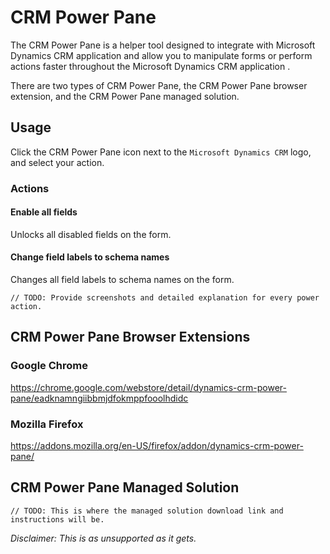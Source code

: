 # CRM Power Pane

The CRM Power Pane is a helper tool designed to integrate with Microsoft Dynamics CRM application and allow you to manipulate forms or perform actions faster throughout the Microsoft Dynamics CRM application .

There are two types of CRM Power Pane, the CRM Power Pane browser extension, and the CRM Power Pane managed solution.

## Usage
Click the CRM Power Pane icon next to the `Microsoft Dynamics CRM` logo, and select your action.

### Actions
#### Enable all fields
Unlocks all disabled fields on the form.

#### Change field labels to schema names
Changes all field labels to schema names on the form.
 
    // TODO: Provide screenshots and detailed explanation for every power action.

## CRM Power Pane Browser Extensions
### Google Chrome

https://chrome.google.com/webstore/detail/dynamics-crm-power-pane/eadknamngiibbmjdfokmppfooolhdidc

### Mozilla Firefox

https://addons.mozilla.org/en-US/firefox/addon/dynamics-crm-power-pane/

## CRM Power Pane Managed Solution

    // TODO: This is where the managed solution download link and instructions will be.

*Disclaimer: This is as unsupported as it gets.*
